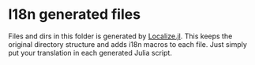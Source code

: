 # I18n generated files

Files and dirs in this folder is generated by [Localize.jl](). This keeps the original directory structure and adds
i18n macros to each file. Just simply put your translation in each generated Julia script.
